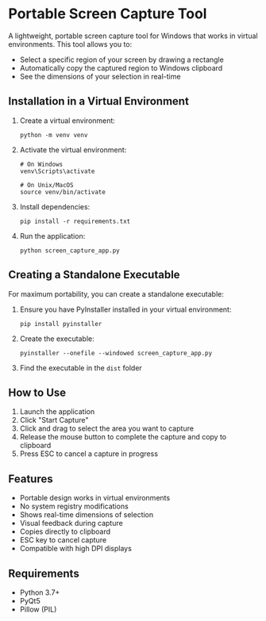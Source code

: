# Portable Screen Capture Tool

A lightweight, portable screen capture tool for Windows that works in virtual environments. This tool allows you to:

- Select a specific region of your screen by drawing a rectangle
- Automatically copy the captured region to Windows clipboard
- See the dimensions of your selection in real-time

## Installation in a Virtual Environment

1. Create a virtual environment:
   ```
   python -m venv venv
   ```

2. Activate the virtual environment:
   ```
   # On Windows
   venv\Scripts\activate
   
   # On Unix/MacOS
   source venv/bin/activate
   ```

3. Install dependencies:
   ```
   pip install -r requirements.txt
   ```

4. Run the application:
   ```
   python screen_capture_app.py
   ```

## Creating a Standalone Executable

For maximum portability, you can create a standalone executable:

1. Ensure you have PyInstaller installed in your virtual environment:
   ```
   pip install pyinstaller
   ```

2. Create the executable:
   ```
   pyinstaller --onefile --windowed screen_capture_app.py
   ```

3. Find the executable in the `dist` folder

## How to Use

1. Launch the application
2. Click "Start Capture"
3. Click and drag to select the area you want to capture
4. Release the mouse button to complete the capture and copy to clipboard
5. Press ESC to cancel a capture in progress

## Features

- Portable design works in virtual environments
- No system registry modifications
- Shows real-time dimensions of selection
- Visual feedback during capture
- Copies directly to clipboard
- ESC key to cancel capture
- Compatible with high DPI displays

## Requirements

- Python 3.7+
- PyQt5
- Pillow (PIL)